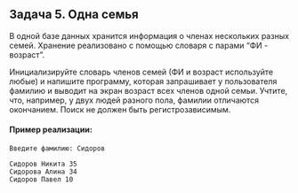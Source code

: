 ## Задача 5. Одна семья
В одной базе данных хранится информация о членах нескольких разных семей. Хранение реализовано с помощью словаря с парами “ФИ - возраст”.

Инициализируйте словарь членов семей (ФИ и возраст используйте любые) и напишите программу, которая запрашивает у пользователя фамилию и выводит на экран возраст всех членов одной семьи. Учтите, что, например, у двух людей разного пола, фамилии отличаются окончанием. Поиск не должен быть регистрозависимым.

#### Пример реализации:
```
Введите фамилию: Сидоров

Сидоров Никита 35
Сидорова Алина 34
Сидоров Павел 10
```

